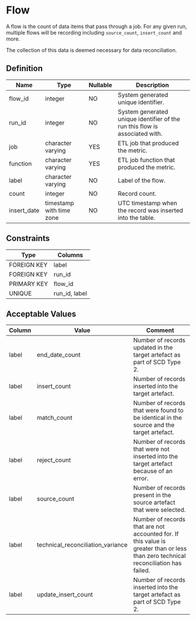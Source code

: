 # Flow

A flow is the count of data items that pass through a job. For any given run, multiple flows will be recording including `source_count`, `insert_count` and more.

The collection of this data is deemed necessary for data reconciliation.

## Definition

<!-- definition -->

| Name        | Type                     | Nullable | Description                                                                 |
| ----------- | ------------------------ | -------- | --------------------------------------------------------------------------- |
| flow_id     | integer                  | NO       | System generated unique identifier.                                         |
| run_id      | integer                  | NO       | System generated unique identifier of the run this flow is associated with. |
| job         | character varying        | YES      | ETL job that produced the metric.                                           |
| function    | character varying        | YES      | ETL job function that produced the metric.                                  |
| label       | character varying        | NO       | Label of the flow.                                                          |
| count       | integer                  | NO       | Record count.                                                               |
| insert_date | timestamp with time zone | NO       | UTC timestamp when the record was inserted into the table.                  |

<!-- definitionstop -->

## Constraints

<!-- constraint -->

| Type        | Columns       |
| ----------- | ------------- |
| FOREIGN KEY | label         |
| FOREIGN KEY | run_id        |
| PRIMARY KEY | flow_id       |
| UNIQUE      | run_id, label |

<!-- constraintstop -->

## Acceptable Values

<!-- acceptablevalues -->

| Column | Value                             | Comment                                                                                                                            |
| ------ | --------------------------------- | ---------------------------------------------------------------------------------------------------------------------------------- |
| label  | end_date_count                    | Number of records updated in the target artefact as part of SCD Type 2.                                                            |
| label  | insert_count                      | Number of records inserted into the target artefact.                                                                               |
| label  | match_count                       | Number of records that were found to be identical in the source and the target artefact.                                           |
| label  | reject_count                      | Number of records that were not inserted into the target artefact because of an error.                                             |
| label  | source_count                      | Number of records present in the source artefact that were selected.                                                               |
| label  | technical_reconciliation_variance | Number of records that are not accounted for. If this value is greater than or less than zero technical reconciliation has failed. |
| label  | update_insert_count               | Number of records inserted into the target artefact as part of SCD Type 2.                                                         |

<!-- acceptablevaluesstop -->
